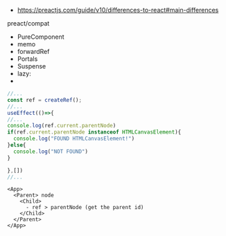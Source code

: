 
- https://preactjs.com/guide/v10/differences-to-react#main-differences

preact/compat 
- PureComponent
- memo
- forwardRef
- Portals
- Suspense
- lazy:
- 

```js
//...
const ref = createRef();
//...
useEffect(()=>{
//...
console.log(ref.current.parentNode)
if(ref.current.parentNode instanceof HTMLCanvasElement){
  console.log("FOUND HTMLCanvasElement!")
}else{
  console.log("NOT FOUND")
}

},[])
//...

```


```
<App>
  <Parent> node
    <Child>
      - ref > parentNode (get the parent id)
    </Child>
  </Parent>
</App>


```